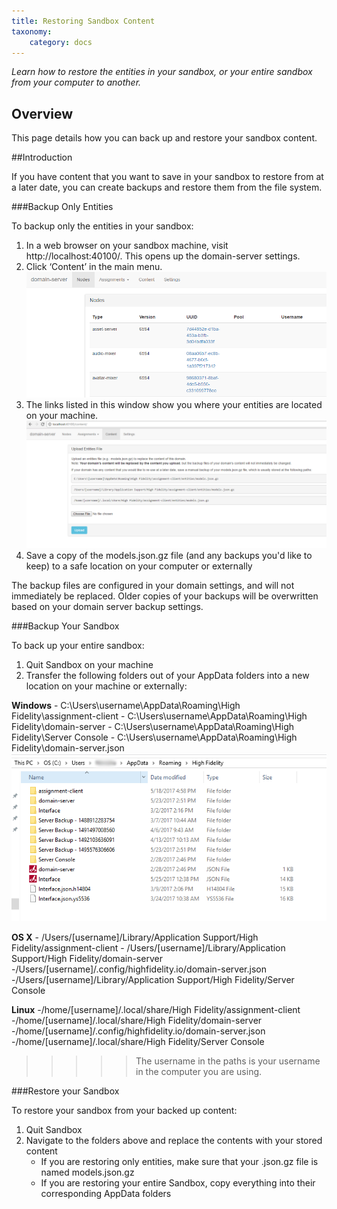 ```yaml
---
title: Restoring Sandbox Content
taxonomy:
    category: docs
---
```


*Learn how to restore the entities in your sandbox, or your entire sandbox from your computer to another.*

## Overview

This page details how you can back up and restore your sandbox content. 

##Introduction

If you have content that you want to save in your sandbox to restore from at a later date, you can create backups and restore them from the file system.

###Backup Only Entities

To backup only the entities in your sandbox:

1. In a web browser on your sandbox machine, visit http://localhost:40100/. This opens up the domain-server settings. 
2. Click ‘Content’ in the main menu. ![](domain-server-settings.PNG)
3. The links listed in this window show you where your entities are located on your machine. ![](settings-content.PNG)
4. Save a copy of the models.json.gz file (and any backups you'd like to keep) to a safe location on your computer or externally

The backup files are configured in your domain settings, and will not immediately be replaced. Older copies of your backups will be overwritten based on your domain server backup settings. 

###Backup Your Sandbox

To back up your entire sandbox: 

1. Quit Sandbox on your machine
2. Transfer the following folders out of your AppData folders into a new location on your machine or externally:

**Windows**
      - C:\Users\username\AppData\Roaming\High Fidelity\assignment-client
      - C:\Users\username\AppData\Roaming\High Fidelity\domain-server
      - C:\Users\username\AppData\Roaming\High Fidelity\Server Console
      - C:\Users\username\AppData\Roaming\High Fidelity\domain-server.json     
        ![](appdata-folders.PNG)

**OS X**
      - /Users/[username]/Library/Application Support/High Fidelity/assignment-client
      - /Users/[username]/Library/Application Support/High Fidelity/domain-server
      -/Users/[username]/.config/highfidelity.io/domain-server.json
      -/Users/[username]/Library/Application Support/High Fidelity/Server Console
	
**Linux**
      -/home/[username]/.local/share/High Fidelity/assignment-client
      -/home/[username]/.local/share/High Fidelity/domain-server
      -/home/[username]/.config/highfidelity.io/domain-server.json
      -/home/[username]/.local/share/High Fidelity/Server Console
      
>>>>> The username in the paths is your username in the computer you are using. 

###Restore your Sandbox

To restore your sandbox from your backed up content:

1. Quit Sandbox
2. Navigate to the folders above and replace the contents with your stored content
	* If you are restoring only entities, make sure that your .json.gz file is named models.json.gz
	* If you are restoring your entire Sandbox, copy everything into their corresponding AppData folders
